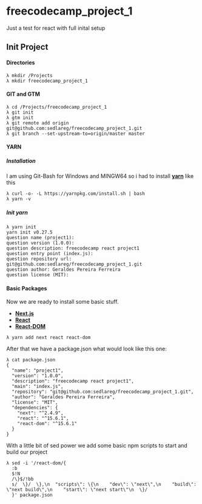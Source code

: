 # freecodecamp_project_1
Just a test for react with full inital setup
## Init Project
#### Directories
```
λ mkdir /Projects
λ mkdir freecodecamp_project_1
```
#### GIT and GTM
```
λ cd /Projects/freecodecamp_project_1
λ git init
λ gtm init
λ git remote add origin git@github.com:sedlareg/freecodecamp_project_1.git
λ git branch --set-upstream-to=origin/master master
```
#### YARN
##### Installation
I am using Git-Bash for Windows and MINGW64 so i had to install [**yarn**][1] like this
```
λ curl -o- -L https://yarnpkg.com/install.sh | bash
λ yarn -v
```
##### Init yarn
```
λ yarn init
yarn init v0.27.5
question name (project1):
question version (1.0.0):
question description: freecodecamp react project1
question entry point (index.js):
question repository url: git@github.com:sedlareg/freecodecamp_project_1.git
question author: Geraldes Pereira Ferreira
question license (MIT):
```
#### Basic Packages
Now we are ready to install some basic stuff.
* [**Next.js**][2]
* [**React**][3]
* [**React-DOM**][4]
```
λ yarn add next react react-dom
``` 
After that we have a package.json what would look like this one:
```
λ cat package.json
{
  "name": "project1",
  "version": "1.0.0",
  "description": "freecodecamp react project1",
  "main": "index.js",
  "repository": "git@github.com:sedlareg/freecodecamp_project_1.git",
  "author": "Geraldes Pereira Ferreira",
  "license": "MIT",
  "dependencies": {
    "next": "^2.4.9",
    "react": "^15.6.1",
    "react-dom": "^15.6.1"
  }
}
```
With a little bit of sed power we add some basic npm scripts to start and build our project
```
λ sed -i '/react-dom/{
  :b
  $!N
  /\}$/!bb
  s/  \}/  \},\n  "scripts\": \{\n    "dev\": \"next\",\n    "build\": \"next build\",\n    "start\": \"next start\"\n  \}/
  }' package.json
```
[1]: https://yarnpkg.com/en/
[2]: https://github.com/zeit/next.js/
[3]: https://facebook.github.io/react/
[4]: https://facebook.github.io/react/docs/react-dom.html